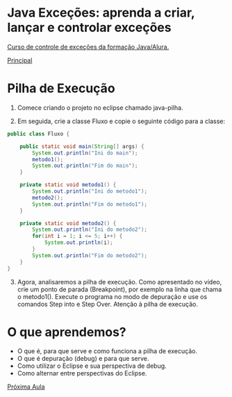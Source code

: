 # Java Exceções: aprenda a criar, lançar e controlar exceções

[Curso de controle de exceções da formação Java/Alura.](https://cursos.alura.com.br/course/java-excecoes)

[Principal](https://github.com/pvreboucas/java-excecoes/tree/main)

# Pilha de Execução

1) Comece criando o projeto no eclipse chamado java-pilha.

2) Em seguida, crie a classe Fluxo e copie o seguinte código para a classe:

```java
public class Fluxo {

    public static void main(String[] args) {
        System.out.println("Ini do main");
        metodo1();
        System.out.println("Fim do main");
    }

    private static void metodo1() {
        System.out.println("Ini do metodo1");
        metodo2();
        System.out.println("Fim do metodo1");
    }

    private static void metodo2() {
        System.out.println("Ini do metodo2");
        for(int i = 1; i <= 5; i++) {
            System.out.println(i);
        }
        System.out.println("Fim do metodo2");        
    }
}
```

3) Agora, analisaremos a pilha de execução. Como apresentado no vídeo, crie um ponto de parada (Breakpoint), por exemplo na linha que chama o metodo1().
Execute o programa no modo de depuração e use os comandos Step into e Step Over. Atenção à pilha de execução.

# O que aprendemos?

* O que é, para que serve e como funciona a pilha de execução.
* O que é depuração (debug) e para que serve.
* Como utilizar o Eclipse e sua perspectiva de debug.
* Como alternar entre perspectivas do Eclipse.


[Próxima Aula](https://github.com/pvreboucas/java-excecoes/tree/aula-2)
